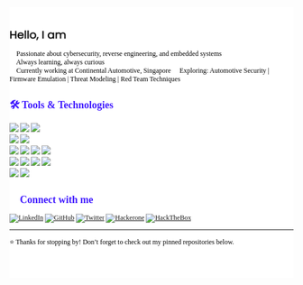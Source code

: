 <div style="background-color:rgba(255, 255, 255, 1); text-align:left; vertical-align: middle; color: black; font-family: 'Poppins'; font-size: 12px; padding:40px 0;">
<img src= assets/intro.gif alt="👋 Hi there! I'm Sristi Sravan)" title="👋 Hi there! I'm Sristi Sravan"/>

🎯 Passionate about cybersecurity, reverse engineering, and embedded systems  
🧠 Always learning, always curious  
💼 Currently working at Continental Automotive, Singapore
🔭 Exploring: Automotive Security | Firmware Emulation | Threat Modeling | Red Team Techniques

<h2 style="color:rgba(64, 26, 255, 1);"> 🛠️ Tools & Technologies</h2>
  <img src="https://img.shields.io/badge/-Python-3776AB?style=flat-square&logo=python&logoColor=white"/>
 <img src="https://img.shields.io/badge/-C-00599C?style=flat-square&logo=c&logoColor=white"/>
 <img src="https://img.shields.io/badge/-x86Assembly-007AAC?style=flat-square&logo=assemblyscript&logoColor=white"/> <br>
 <img src="https://img.shields.io/badge/-BurpSuite-FF6633?style=flat-square&logo=burpsuite&logoColor=white" />
 <img src="https://img.shields.io/badge/-Metasploit-2596CD?style=flat-square&logo=metasploit&logoColor=white" />
 <br>
<img src="https://img.shields.io/badge/-Git-F05032?style=flat-square&logo=git&logoColor=white" />
<img src="https://img.shields.io/badge/-Ansible-EE0000?style=flat-square&logo=Ansible&logoColor=white" />
<img src="https://img.shields.io/badge/-Docker-2496ED?style=flat-square&logo=docker&logoColor=white" />
<img src="https://img.shields.io/badge/-Vagrant-1868F2?style=flat-square&logo=vagrant&logoColor=white" />
<br>
<img src="https://img.shields.io/badge/-Linux-FCC624?style=flat-square&logo=linux&logoColor=black" />
<img src="https://img.shields.io/badge/-Kali-557C94?style=flat-square&logo=kalilinux&logoColor=black" />
<img src="https://img.shields.io/badge/-Android-3DDC84?style=flat-square&logo=android&logoColor=black" />
<img src="https://img.shields.io/badge/-iOS-000000?style=flat-square&logo=ios&logoColor=black" />

<br>
<img src="https://img.shields.io/badge/-Embedded%20Systems-green?style=flat-square" />
<img src="https://img.shields.io/badge/-Software%20Defined%20Radios-blue?style=flat-square" />


<h2 style="color:rgba(64, 26, 255, 1);">📩 Connect with me</h2>

[![LinkedIn](https://img.shields.io/badge/-LinkedIn-blue?style=flat-square&logo=linkedin&logoColor=white)](https://www.linkedin.com/in/sristisravan)
[![GitHub](https://img.shields.io/badge/-GitHub-181717?style=flat-square&logo=github&logoColor=white)](https://github.com/sristisravan)
[![Twitter](https://img.shields.io/badge/-Twitter-000000?style=flat-square&logo=x&logoColor=white)](https://twitter.com/sristisravan)
[![Hackerone](https://img.shields.io/badge/-hackerone-494649?style=flat-square&logo=hackerone&logoColor=white)](https://twitter.com/sristisravan)
[![HackTheBox](https://img.shields.io/badge/-HackTheBox-9FEF00?style=flat-square&logo=hackthebox&logoColor=white)](https://twitter.com/sristisravan)



---

⭐️ Thanks for stopping by! Don’t forget to check out my pinned repositories below.
</div>
